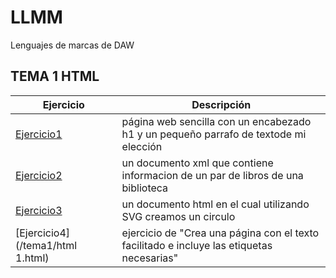 # LLMM
Lenguajes de marcas de DAW
## TEMA 1 HTML
Ejercicio | Descripción
----------|------------
[Ejercicio1](/tema1/pagina.html)| página web sencilla con un encabezado h1 y un pequeño parrafo de textode mi elección
[Ejercicio2](/tema1/biblioteca.xml)| un documento xml que contiene informacion de un par de libros de una biblioteca
[Ejercicio3](/tema1/Circulo.html)| un documento html en el cual utilizando SVG creamos un circulo
[Ejercicio4](/tema1/html 1.html)| ejercicio de "Crea una página con el texto facilitado e incluye las etiquetas necesarias"

